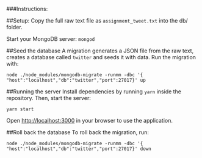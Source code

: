 ###Instructions:

##Setup:
Copy the full raw text file as `assignment_tweet.txt` into the db/ folder.

Start your MongoDB server: `mongod`

##Seed the database
A migration generates a JSON file from the raw text, creates a database called `twitter` and seeds it with data.
Run the migration with:

`node ./node_modules/mongodb-migrate -runmm -dbc '{ "host":"localhost","db":"twitter","port":27017}' up`

##Running the server
Install dependencies by running `yarn` inside the repository.
Then, start the server:

`yarn start`

Open <http://localhost:3000> in your browser to use the application.

##Roll back the database
To roll back the migration, run:

`node ./node_modules/mongodb-migrate -runmm -dbc '{ "host":"localhost","db":"twitter","port":27017}' down`